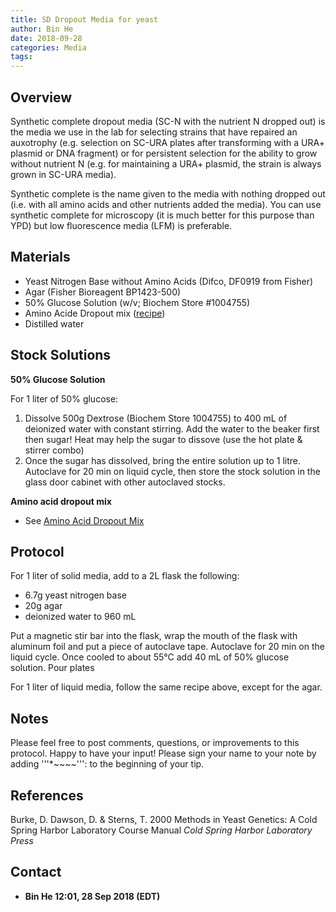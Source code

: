 ```yaml
---
title: SD Dropout Media for yeast
author: Bin He
date: 2018-09-28
categories: Media
tags: 
---
```


Overview
--------

Synthetic complete dropout media (SC-N with the nutrient N dropped out) is the media we use in the lab for selecting strains that have repaired an auxotrophy (e.g. selection on SC-URA plates after transforming with a URA+ plasmid or DNA fragment) or for persistent selection for the ability to grow without nutrient N (e.g. for maintaining a URA+ plasmid, the strain is always grown in SC-URA media).

Synthetic complete is the name given to the media with nothing dropped out (i.e. with all amino acids and other nutrients added the media). You can use synthetic complete for microscopy (it is much better for this purpose than YPD) but low fluorescence media (LFM) is preferable.

Materials
---------

-   Yeast Nitrogen Base without Amino Acids (Difco, DF0919 from Fisher)
-   Agar (Fisher Bioreagent BP1423-500)
-   50% Glucose Solution (w/v; Biochem Store #1004755)
-   Amino Acide Dropout mix ([recipe]())
-   Distilled water

Stock Solutions
---------------

**50% Glucose Solution**

For 1 liter of 50% glucose:

1.  Dissolve 500g Dextrose (Biochem Store 1004755) to 400 mL of deionized water with constant stirring. Add the water to the beaker first then sugar! Heat may help the sugar to dissove (use the hot plate & stirrer combo)
1.  Once the sugar has dissolved, bring the entire solution up to 1 litre. Autoclave for 20 min on liquid cycle, then store the stock solution in the glass door cabinet with other autoclaved stocks.

**Amino acid dropout mix**

-   See [Amino Acid Dropout Mix]()

Protocol
--------

For 1 liter of solid media, add to a 2L flask the following:

-   6.7g yeast nitrogen base
-    20g agar
-   deionized water to 960 mL

Put a magnetic stir bar into the flask, wrap the mouth of the flask with aluminum foil and put a piece of autoclave tape. Autoclave for 20 min on the liquid cycle. Once cooled to about 55&deg;C add 40 mL of 50% glucose solution. Pour plates

For 1 liter of liquid media, follow the same recipe above, except for the agar. 

Notes
-----

Please feel free to post comments, questions, or improvements to this protocol. Happy to have your input! Please sign your name to your note by adding '''*~~~~''': to the beginning of your tip.

References
----------

Burke, D. Dawson, D. & Sterns, T. 2000 Methods in Yeast Genetics: A Cold Spring Harbor Laboratory Course Manual _Cold Spring Harbor Laboratory Press_

Contact
-------

-   **Bin He 12:01, 28 Sep 2018 (EDT)**
